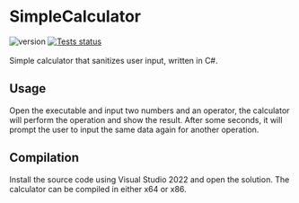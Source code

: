 # SimpleCalculator
![version](https://img.shields.io/badge/version-1.0.0-yellow)
<a href="https://github.com/010DevX101/SimpleCalculator/actions"><img src="https://github.com/010DevX101/SimpleCalculator/actions/workflows/dotnet.yml/badge.svg" alt="Tests status"/></a>
<br>
<br>
Simple calculator that sanitizes user input, written in C#.

## Usage
Open the executable and input two numbers and an operator, the calculator will perform the operation and show the result. After some seconds, it will prompt the user to input the same data again for another operation.

## Compilation
Install the source code using Visual Studio 2022 and open the solution. The calculator can be compiled in either x64 or x86.
